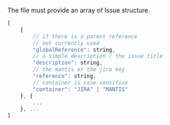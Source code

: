 The file must provide an array of Issue structure.

```javascript
[
    {
        // if there is a parent reference
        // not currently used
        "globalReference": string,
        // a simple description / the issue title
        "description": string,
        // the mantis or the jira key
        "reference": string,
        // container is case-sensitive
        "container": "JIRA" | "MANTIS"
    }, {
        ...
    }, ...
]
```


